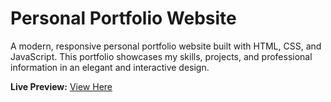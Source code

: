 # Personal Portfolio Website

A modern, responsive personal portfolio website built with HTML, CSS, and JavaScript. This portfolio showcases my skills, projects, and professional information in an elegant and interactive design.
 
**Live Preview:** [View Here](https://htmlpreview.github.io/?https://raw.githubusercontent.com/Ashiq-A03/CODSOFT/refs/heads/main/codsoft_task1/index.html)
